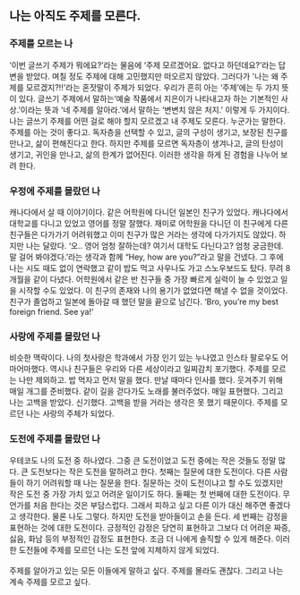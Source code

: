 ## 나는 아직도 주제를 모른다.

### 주제를 모르는 나
‘이번 글쓰기 주제가 뭐에요?’라는 물음에 ‘주제 모르겠어요. 없다고 하던데요?’라는 답변을 받았다. 며칠 정도 주제에 대해 고민했지만 떠오르지 않았다. 그러다가 '나는 왜 주제를 모르겠지?!!'라는 혼잣말이 주제가 되었다. 우리가 흔히 아는 ‘주제’에는 두 가지 뜻이 있다. 글쓰기 주제에서 말하는‘예술 작품에서 지은이가 나타내고자 하는 기본적인 사상.’이라는 뜻과 ‘네 주제를 알아라.’에서 말하는 ‘변변치 않은 처지.’ 이렇게 두 가지이다. 나는 글쓰기 주제를 어떤 걸로 해야 할지 모르겠고 내 주제도 모른다. 누군가는 말한다. 주제를 아는 것이 좋다고. 독자층을 선택할 수 있고, 글의 구성이 생기고, 보장된 친구를 만나고, 삶이 편해진다고 한다. 하지만 주제를 모르면 독자층이 생겨나고, 글의 탄성이 생기고, 귀인을 만나고, 삶의 한계가 없어진다. 이러한 생각을 하게 된 경험을 나누어 보려 한다.

### 우정에 주제를 몰랐던 나
캐나다에서 살 때 이야기이다. 같은 어학원에 다니던 일본인 친구가 있었다. 캐나다에서 대학교를 다니고 있었고 영어를 정말 잘했다. 재미로 어학원을 다니던 이 친구에게 다른 친구들은 다가가기 어려워했고 이미 친구가 많은 거라는 생각에 다가가지도 않았다. 하지만 나는 달랐다. ‘오.. 영어 엄청 잘하는데? 여기서 대학도 다닌다고? 엄청 궁금한데. 말 걸어 봐야겠다.’라는 생각과 함께 “Hey, how are you?”라고 말을 건넸다. 그 후에 나는 시도 때도 없이 연락했고 같이 밥도 먹고 사우나도 가고 스노우보드도 탔다. 무려 8개월을 같이 다녔다. 어학원에서 같은 반 친구들 중 가장 빠르게 실력이 늘 수 있었고 일을 시작할 수도 있었다. 이 친구의 존재와 나의 용기가 없었다면 해낼 수 없을 것이었다. 친구가 졸업하고 일본에 돌아갈 때 했던 말을 끝으로 남긴다. ‘Bro, you’re my best foreign friend. See ya!’

### 사랑에 주제를 몰랐던 나
비슷한 맥락이다. 나의 첫사랑은 학과에서 가장 인기 있는 누나였고 인스타 팔로우도 어마어마했다. 역시나 친구들은 우리와 다른 세상이라고 일찌감치 포기했다. 주제를 모르는 나만 제외하고. 밥 먹자고 먼저 말을 했다. 만날 때마다 인사를 했다. 웃겨주기 위해 매일 개그를 준비했다. 같이 길을 걷다가도 노래를 불러주었다. 매일 표현했다. 그리고 나는 고백을 받았다. 신기했다. 고백을 받을 거라는 생각은 못 했기 때문이다. 주제를 모르던 나는 사랑의 주체가 되었다.

### 도전에 주제를 몰랐던 나
우테코도 나의 도전 중 하나였다. 그중 큰 도전이었고 도전 중에는 작은 것들도 정말 많다. 큰 도전보다는 작은 도전을 말하려고 한다. 첫째는 질문에 대한 도전이다. 다른 사람들이 하기 어려워할 때 나는 질문을 한다. 질문하는 것이 도전이냐고 할 수도 있겠지만 작은 도전 중 가장 가치 있고 어려운 일이기도 하다. 둘째는 첫 번째에 대한 도전이다. 무언가를 처음 한다는 것은 부담스럽다. 그래서 피하고 싶고 다른 이가 대신 해주면 좋겠다고 생각한다. 물론 나도 그렇다. 하지만 도전을 받아들이고 손을 든다. 세 번째는 감정을 표현하는 것에 대한 도전이다. 긍정적인 감정은 당연히 표현하고 그보다 더 어려운 짜증, 싫음, 화남 등의 부정적인 감정도 표현한다. 조금 더 나에게 솔직할 수 있게 해준다. 이러한 도전들에 주제를 모르던 나는 도전 앞에 지체하지 않게 되었다.<br><br>
주제를 알아가고 있는 모든 이들에게 말하고 싶다. 주제를 몰라도 괜찮다. 그리고 나는 계속 주제를 모르고 싶다.